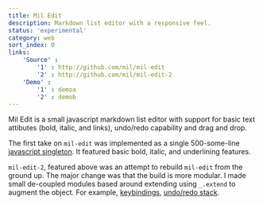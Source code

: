 ```yaml
---
title: Mil Edit
description: Markdown list editor with a responsive feel.
status: 'experimental'
category: web
sort_index: 0
links:
    'Source' :
        '1' : http://github.com/mil/mil-edit
        '2' : http://github.com/mil/mil-edit-2
    'Demo' :
        '1' : demoa
        '2' : demob
---
```


<script type="text/javascript" src="2/js/lib/underscore.min.js"></script>

<script type="text/javascript" src="2/js/app/history.js"></script>
<script type="text/javascript" src="2/js/app/globals.js"></script>
<script type="text/javascript" src="2/js/app/util.js"></script>
<script type="text/javascript" src="2/js/app/mil_edit.template.js"></script>
<script type="text/javascript" src="2/js/app/mil_markdown.js"></script>
<script type="text/javascript" src="2/js/app/tree.js"></script>
<script type="text/javascript" src="2/js/app/interface.js"></script>
<script type="text/javascript" src="2/js/app/state.js"></script>
<script type="text/javascript" src="2/js/app/user_actions.js"></script>
<script type="text/javascript" src="2/js/app/keybindings.js"></script>
<script type="text/javascript" src="2/js/app/event_handlers.js"></script>
<script type="text/javascript" src="2/js/app/app.js"></script>
<script type="text/javascript" src="2/js/start_on_load.js"></script>

<link rel="stylesheet" href="2/css/style.css">

<div class='interface-hero'><div class='block' id="editor"></div></div>

Mil Edit is a small javascript markdown list editor with support for basic text attibutes (bold, italic, and links), undo/redo capability and drag and drop. 

The first take on `mil-edit` was implemented as a single 500-some-line [javascript singleton](https://github.com/mil/mil-edit/blob/master/js/mil_edit.js).  It featured basic bold, italic, and underlining features.

`mil-edit-2`, featured above was an attempt to rebuild `mil-edit` from the ground up. The major change was that the build is more modular.  I made small de-coupled modules based around extending using `_.extend` to augment the object. For example, [keybindings](https://github.com/mil/mil-edit-2/blob/master/js/app/keybindings.js), [undo/redo stack](https://github.com/mil/mil-edit-2/blob/master/js/app/history.js).
